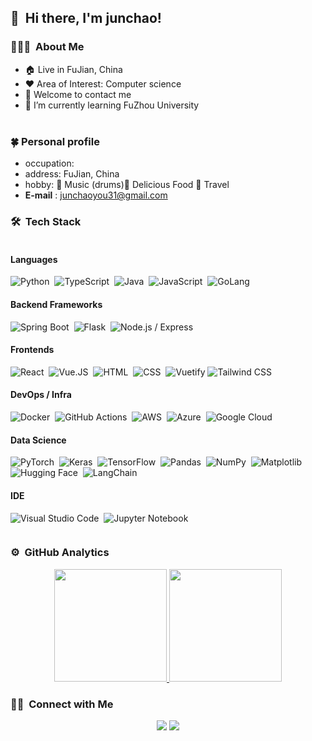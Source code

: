 ## 👋  &nbsp;Hi there, I'm junchao! 
 

### 👨🏻‍💻 &nbsp;About Me

- :house: Live in FuJian, China
- ❤️ Area of Interest: Computer science
- 💬 Welcome to contact me
- 🌱 I’m currently learning FuZhou University
<br></br>

### 🍀 Personal profile
- occupation: 
- address: FuJian, China
- hobby: 🌟 Music (drums)🌟 Delicious Food 🌟 Travel
- **E-mail** : junchaoyou31@gmail.com

### 🛠 &nbsp;Tech Stack

<div style="display: flex;">
<div style="flex: 1;">
  
#### Languages
![Python](https://img.shields.io/badge/-Python-333333?style=flat&logo=python)&nbsp;
![TypeScript](https://img.shields.io/badge/-TypeScript-05122A?style=flat&logo=typescript)&nbsp;
![Java](https://img.shields.io/badge/-Java-333333?style=flat&logo=openjdk&logoColor=FFA518)&nbsp;
![JavaScript](https://img.shields.io/badge/-JavaScript-05122A?style=flat&logo=javascript)&nbsp;
![GoLang](https://img.shields.io/badge/-Golang-05122A?style=flat&logo=Go)&nbsp;

#### Backend Frameworks
![Spring Boot](https://img.shields.io/badge/-Spring_Boot-333333?style=flat&logo=spring-boot&logoColor=6DB33F)&nbsp;
![Flask](https://img.shields.io/badge/-Flask-333333?style=flat&logo=flask&logoColor=white)&nbsp;
![Node.js / Express](https://img.shields.io/badge/-Node.js_/_Express-333333?style=flat&logo=node.js&logoColor=339933)&nbsp;

#### Frontends
![React](https://img.shields.io/badge/-React-05122A?style=flat&logo=react)&nbsp;
![Vue.JS](https://img.shields.io/badge/-Vue.JS-05122A?style=flat&logo=vue.js)&nbsp;
![HTML](https://img.shields.io/badge/-HTML-333333?style=flat&logo=HTML5)&nbsp;
![CSS](https://img.shields.io/badge/-CSS-333333?style=flat&logo=CSS3&logoColor=1572B6)&nbsp;
![Vuetify](https://img.shields.io/badge/-Vuetify-333333?style=flat&logo=vuetify&logoColor=563D7C)
![Tailwind CSS](https://img.shields.io/badge/-Tailwind_CSS-333333?style=flat&logo=tailwind-css&logoColor=563D7C)

#### DevOps / Infra
![Docker](https://img.shields.io/badge/-Docker-333333?style=flat&logo=docker)&nbsp;
![GitHub Actions](https://img.shields.io/badge/-GitHub_Actions-333333?style=flat&logo=github-actions)&nbsp;
![AWS](https://img.shields.io/badge/-AWS-333333?style=flat&logo=amazonwebservices&logoColor=FF9900)&nbsp;
![Azure](https://img.shields.io/badge/-Azure-333333?style=flat&logo=microsoftazure&logoColor=0078D4)&nbsp;
![Google Cloud](https://img.shields.io/badge/-Google_Cloud-333333?style=flat&logo=google-cloud)&nbsp;


#### Data Science
![PyTorch](https://img.shields.io/badge/-PyTorch-333333?style=flat&logo=pytorch)&nbsp;
![Keras](https://img.shields.io/badge/-Keras-333333?style=flat&logo=keras)&nbsp;
![TensorFlow](https://img.shields.io/badge/-TensorFlow-333333?style=flat&logo=tensorflow)&nbsp;
![Pandas](https://img.shields.io/badge/-Pandas-333333?style=flat&logo=pandas)&nbsp;
![NumPy](https://img.shields.io/badge/-NumPy-333333?style=flat&logo=numpy)&nbsp;
![Matplotlib](https://img.shields.io/badge/-Matplotlib-333333?style=flat&logo=matplotlib)&nbsp;
![Hugging Face](https://img.shields.io/badge/-Hugging%20Face-333333?style=flat&logo=hugging-face)&nbsp;
![LangChain](https://img.shields.io/badge/-LangChain-333333?style=flat&logo=langchain)&nbsp;

#### IDE
![Visual Studio Code](https://img.shields.io/badge/-Visual%20Studio%20Code-05122A?style=flat&logo=visual-studio-code&logoColor=007ACC)&nbsp;
![Jupyter Notebook](https://img.shields.io/badge/-JupyterNotebook-333333?style=flat&logo=jupyter)

</div>

</div>


### ⚙️ &nbsp;GitHub Analytics

<p align="center">
<a href="https://github.com/AVS1508">
  <img height="180em" src="https://github-readme-stats-eight-theta.vercel.app/api?username=mewchao&show_icons=true&theme=dracula&include_all_commits=true&count_private=true" />
  <img height="180em" src="https://github-readme-stats-eight-theta.vercel.app/api/top-langs/?username=mewchao&layout=compact&exclude_lang=java+r&theme=vue-dark" />
</a>
</p>

### 🤝🏻 &nbsp;Connect with Me

<p align="center">
<a href="https://www.linkedin.com/in/surapuramakhil"><img src="https://img.shields.io/badge/-Akhil%20Surapuram-0077B5?style=flat-square&logo=Linkedin&logoColor=white"/></a>
<a href="mailto:junchaoyou31@gmail.com"><img src="https://img.shields.io/badge/-Email me-D14836?style=flat-square&logo=Gmail&logoColor=white"/></a>
</p>
